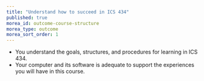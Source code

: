 ```yaml
---
title: "Understand how to succeed in ICS 434"
published: true
morea_id: outcome-course-structure
morea_type: outcome
morea_sort_order: 1
---
```


  * You understand the goals, structures, and procedures for learning in ICS 434.
  * Your computer and its software is adequate to support the experiences you will have in this course.
